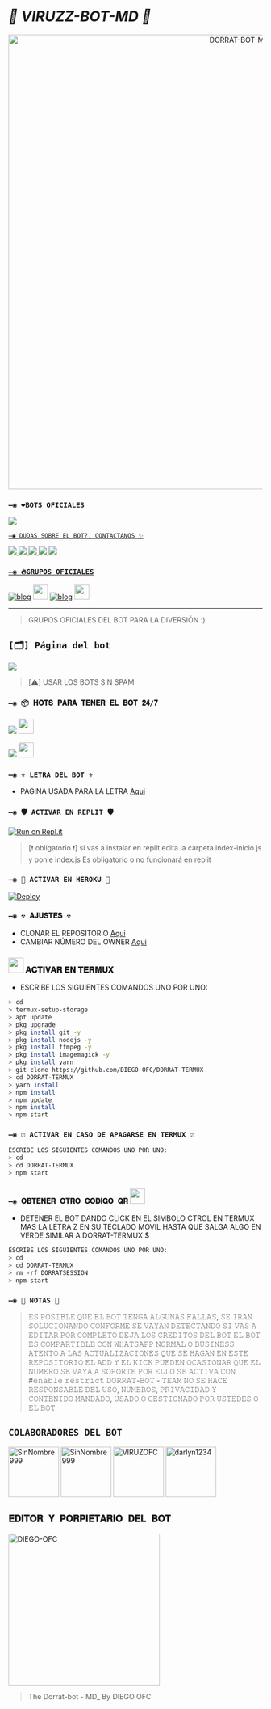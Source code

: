 # ***👾 VIRUZZ-BOT-MD 👾***

<p align="center">
<img src="https://github.com/DIEGO-OFC/DORRAT-BOT-MD/blob/main/galeria/dorrat-imagen.jpg" alt="DORRAT-BOT-MD" width="900"/>
</p>

### `—◉ ❤️BOTS OFICIALES`

<a href="http://wa.me/50495625729" target="blank"><img src="https://img.shields.io/badge/BOT-OFICIAL.1️⃣-25D366?style=for-the-badge&logo=whatsapp&logoColor=white" />

`—◉ DUDAS SOBRE EL BOT?, CONTACTANOS ✨`

<a href="http://wa.me/593959425714" target="blank"><img src="https://img.shields.io/badge/DIEGO_OFC_CREADOR-25D366?style=for-the-badge&logo=whatsapp&logoColor=white" />
<a href="http://wa.me/573184314110" target="blank"><img src="https://img.shields.io/badge/Narsol_COLAB.1-25D366?style=for-the-badge&logo=whatsapp&logoColor=white" />
<a href="http://wa.me/595986674310" target="blank"><img src="https://img.shields.io/badge/viruzz_COLAB.2-25D366?style=for-the-badge&logo=whatsapp&logoColor=white" />
<a href="http://wa.me/51993138466" target="blank"><img src="https://img.shields.io/badge/DANI_COLAB.3-25D366?style=for-the-badge&logo=whatsapp&logoColor=white" />
<a href="http://wa.me/50246028932" target="blank"><img src="https://img.shields.io/badge/SinNombre_COLAB.4-25D366?style=for-the-badge&logo=whatsapp&logoColor=white" />

### `—◉ 🔥GRUPOS OFICIALES`

[![blog](https://img.shields.io/badge/Grupo-Oficial-25D366?style=for-the-badge&logo=whatsapp&logoColor=white 
)](https://chat.whatsapp.com/LlAbJM659dOBVJnxOIMl9h)  <a href="https://chat.whatsapp.com/LlAbJM659dOBVJnxOIMl9h"> <img src="https://upload.wikimedia.org/wikipedia/commons/thumb/1/19/WhatsApp_logo-color-vertical.svg/1200px-WhatsApp_logo-color-vertical.svg.png" height="29px"></a>
[![blog](https://img.shields.io/badge/Grupo-Oficial2-25D366?style=for-the-badge&logo=whatsapp&logoColor=white 
)](https://chat.whatsapp.com/FxlQJ4A3tOjGx2Qu3BITfb)  <a href="https://chat.whatsapp.com/FxlQJ4A3tOjGx2Qu3BITfb"> <img src="https://upload.wikimedia.org/wikipedia/commons/thumb/1/19/WhatsApp_logo-color-vertical.svg/1200px-WhatsApp_logo-color-vertical.svg.png" height="29px"></a>

---------
> GRUPOS OFICIALES DEL BOT PARA LA DIVERSIÓN :)

## `[🗂️] Página del bot`

<a href="https://sites.google.com/view/dorratbotmd/inicio" target="_blank"> <img src="https://img.shields.io/badge/-pagina aqui-%23E4405F?style=for-the-badge&logo=página aqui&logoColor=black" target="_blank"></a> 

> [⚠️] USAR LOS BOTS SIN SPAM

### `—◉ 📦 𝐇𝐎𝐓𝐒 𝐏𝐀𝐑𝐀 𝐓𝐄𝐍𝐄𝐑 𝐄𝐋 𝐁𝐎𝐓 𝟐𝟒/𝟕`

<a href="https://dash.boxmineworld.com/login" target="_blank"> <img src="https://img.shields.io/badge/-Boxmineworld-%23E4405F?style=for-the-badge&logo=Boxmineworld&logoColor=black" target="_blank"></a> <img src="https://github.com/DIEGO-OFC/DORRAT-BOT-MD/blob/main/galeria/Boxmine.png" height="30px">
<p align="hihg">   
<a href="https://www.mediafire.com/file/nbe32g0kjl99yul/Termux_0.119.1.apk/file
" target="_blank"> <img src="https://img.shields.io/badge/-DESCARGAR_TERMUX-%23E4405F?style=for-the-badge&logo=DESCARGAR_TERMUX&logoColor=black" target="_blank"></a> <img src="https://github.com/DIEGO-OFC/DORRAT-BOT-MD/blob/main/galeria/unnamed.png" height="30px">

### `—◉ ⚜️ LETRA DEL BOT ⚜️`
- PAGINA USADA PARA LA LETRA [Aqui](https://smiley.cool/es/weirdmaker.php)
  
### `—◉ 🛡️ ACTIVAR EN REPLIT 🛡️`

[![Run on Repl.it](https://repl.it/badge/github/DIEGO-OFC/DORRAT-BOT-MD)](https://repl.it/github/DIEGO-OFC/DORRAT-BOT-MD)
> [❗ obligatorio ❗] si vas a instalar en replit edita la carpeta index-inicio.js y ponle index.js
> Es obligatorio o no funcionará en replit

### `—◉ 🔮 ACTIVAR EN HEROKU 🔮`
[![Deploy](https://www.herokucdn.com/deploy/button.svg)](https://heroku.com/deploy?template=https://github.com/DIEGO-OFC/DORRAT-BOT-MD)

### `—◉ ⚒️ 𝐀𝐉𝐔𝐒𝐓𝐄𝐒 ⚒️`
- CLONAR EL REPOSITORIO [Aqui](https://github.com/DIEGO-OFC/DORRAT-BOT-MD/fork)
- CAMBIAR NÚMERO DEL OWNER [Aqui](https://github.com/DIEGO-OFC/DORRAT-BOT-MD/blob/main/configuracion.js)

### <img src="https://github.com/DIEGO-OFC/DORRAT-BOT-MD/blob/main/galeria/unnamed.png" height="30px"> 𝐀𝐂𝐓𝐈𝐕𝐀𝐑 𝐄𝐍 𝐓𝐄𝐑𝐌𝐔𝐗
- ESCRIBE LOS SIGUIENTES COMANDOS UNO POR UNO:
```bash
> cd
> termux-setup-storage
> apt update 
> pkg upgrade 
> pkg install git -y
> pkg install nodejs -y
> pkg install ffmpeg -y
> pkg install imagemagick -y
> pkg install yarn
> git clone https://github.com/DIEGO-OFC/DORRAT-TERMUX
> cd DORRAT-TERMUX
> yarn install 
> npm install
> npm update
> npm install 
> npm start
```
### `—◉ ☑️ ACTIVAR EN CASO DE APAGARSE EN TERMUX ☑️`
```bash
ESCRIBE LOS SIGUIENTES COMANDOS UNO POR UNO:
> cd 
> cd DORRAT-TERMUX
> npm start
```

### `—◉ 𝐎𝐁𝐓𝐄𝐍𝐄𝐑 𝐎𝐓𝐑𝐎 𝐂𝐎𝐃𝐈𝐆𝐎 𝐐𝐑` <img src="https://github.com/DIEGO-OFC/DORRAT-BOT-MD/blob/main/galeria/qrcode_30531084_.png" height="30px">

- DETENER EL BOT DANDO CLICK EN EL SIMBOLO CTROL EN TERMUX MAS LA LETRA Z EN SU TECLADO MOVIL HASTA QUE SALGA ALGO EN VERDE SIMILAR A DORRAT-TERMUX $  
```bash
ESCRIBE LOS SIGUIENTES COMANDOS UNO POR UNO:
> cd 
> cd DORRAT-TERMUX
> rm -rf DORRATSESSION 
> npm start
```

### `—◉ 📄 NOTAS 📄`
> 𝙴𝚂 𝙿𝙾𝚂𝙸𝙱𝙻𝙴 𝚀𝚄𝙴 𝙴𝙻 𝙱𝙾𝚃 𝚃𝙴𝙽𝙶𝙰 𝙰𝙻𝙶𝚄𝙽𝙰𝚂 𝙵𝙰𝙻𝙻𝙰𝚂, 𝚂𝙴 𝙸𝚁𝙰𝙽 𝚂𝙾𝙻𝚄𝙲𝙸𝙾𝙽𝙰𝙽𝙳𝙾 𝙲𝙾𝙽𝙵𝙾𝚁𝙼𝙴 𝚂𝙴 𝚅𝙰𝚈𝙰𝙽 𝙳𝙴𝚃𝙴𝙲𝚃𝙰𝙽𝙳𝙾
> 𝚂𝙸 𝚅𝙰𝚂 𝙰 𝙴𝙳𝙸𝚃𝙰𝚁 𝙿𝙾𝚁 𝙲𝙾𝙼𝙿𝙻𝙴𝚃𝙾 𝙳𝙴𝙹𝙰 𝙻𝙾𝚂 𝙲𝚁𝙴𝙳𝙸𝚃𝙾𝚂 𝙳𝙴𝙻 𝙱𝙾𝚃 
> 𝙴𝙻 𝙱𝙾𝚃 𝙴𝚂 𝙲𝙾𝙼𝙿𝙰𝚁𝚃𝙸𝙱𝙻𝙴 𝙲𝙾𝙽 𝚆𝙷𝙰𝚃𝚂𝙰𝙿𝙿 𝙽𝙾𝚁𝙼𝙰𝙻 𝙾 𝙱𝚄𝚂𝙸𝙽𝙴𝚂𝚂
> 𝙰𝚃𝙴𝙽𝚃𝙾 𝙰 𝙻𝙰𝚂 𝙰𝙲𝚃𝚄𝙰𝙻𝙸𝚉𝙰𝙲𝙸𝙾𝙽𝙴𝚂 𝚀𝚄𝙴 𝚂𝙴 𝙷𝙰𝙶𝙰𝙽 𝙴𝙽 𝙴𝚂𝚃𝙴 𝚁𝙴𝙿𝙾𝚂𝙸𝚃𝙾𝚁𝙸𝙾
> 𝙴𝙻 𝙰𝙳𝙳 𝚈 𝙴𝙻 𝙺𝙸𝙲𝙺 𝙿𝚄𝙴𝙳𝙴𝙽 𝙾𝙲𝙰𝚂𝙸𝙾𝙽𝙰𝚁 𝚀𝚄𝙴 𝙴𝙻 𝙽𝚄𝙼𝙴𝚁𝙾 𝚂𝙴 𝚅𝙰𝚈𝙰 𝙰 𝚂𝙾𝙿𝙾𝚁𝚃𝙴 𝙿𝙾𝚁 𝙴𝙻𝙻𝙾 𝚂𝙴 𝙰𝙲𝚃𝙸𝚅𝙰 𝙲𝙾𝙽 #𝚎𝚗𝚊𝚋𝚕𝚎 𝚛𝚎𝚜𝚝𝚛𝚒𝚌𝚝 
> 𝙳𝙾𝚁𝚁𝙰𝚃-𝙱𝙾𝚃 - 𝚃𝙴𝙰𝙼 𝙽𝙾 𝚂𝙴 𝙷𝙰𝙲𝙴 𝚁𝙴𝚂𝙿𝙾𝙽𝚂𝙰𝙱𝙻𝙴 𝙳𝙴𝙻 𝚄𝚂𝙾, 𝙽𝚄𝙼𝙴𝚁𝙾𝚂, 𝙿𝚁𝙸𝚅𝙰𝙲𝙸𝙳𝙰𝙳 𝚈 𝙲𝙾𝙽𝚃𝙴𝙽𝙸𝙳𝙾 𝙼𝙰𝙽𝙳𝙰𝙳𝙾, 𝚄𝚂𝙰𝙳𝙾 𝙾 𝙶𝙴𝚂𝚃𝙸𝙾𝙽𝙰𝙳𝙾 𝙿𝙾𝚁 𝚄𝚂𝚃𝙴𝙳𝙴𝚂 𝙾 𝙴𝙻 𝙱𝙾𝚃

## `COLABORADORES DEL BOT` 
<a href="https://github.com/SinNombre999"><img src="https://github.com/SinNombre999.png" width="100" height="100" alt="SinNombre999"/></a>
<a href="https://github.com/GataNina-Li"><img src="https://github.com/GataNina-Li.png" width="100" height="100" alt="SinNombre999"/></a>
<a href="https://github.com/VIRUZOFC"><img src="https://github.com/VIRUZOFC.png" width="100" height="100" alt="VIRUZOFC"/></a>
<a href="https://github.com/darlyn1234"><img src="https://github.com/darlyn1234.png" width="100" height="100" alt="darlyn1234"/></a>



## `𝐄𝐃𝐈𝐓𝐎𝐑 𝐘 𝐏𝐎𝐑𝐏𝐈𝐄𝐓𝐀𝐑𝐈𝐎 𝐃𝐄𝐋 𝐁𝐎𝐓` 
<a href="https://github.com/DIEGO-OFC"><img src="https://github.com/DIEGO-OFC.png" width="300" height="300" alt="DIEGO-OFC"/></a>

> The Dorrat-bot - MD_ By DIEGO OFC 
